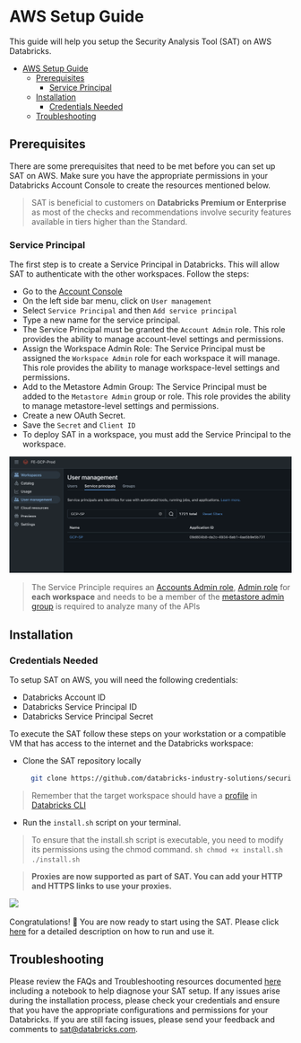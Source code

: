 # AWS Setup Guide

This guide will help you setup the Security Analysis Tool (SAT) on AWS Databricks.

- [AWS Setup Guide](#aws-setup-guide)
  - [Prerequisites](#prerequisites)
    - [Service Principal](#service-principal)
  - [Installation](#installation)
    - [Credentials Needed](#credentials-needed)
  - [Troubleshooting](#troubleshooting)

## Prerequisites

There are some prerequisites that need to be met before you can set up SAT on AWS. Make sure you have the appropriate permissions in your Databricks Account Console to create the resources mentioned below.

> SAT is beneficial to customers on **Databricks Premium or Enterprise** as most of the checks and recommendations involve security features available in tiers higher than the Standard.

### Service Principal

The first step is to create a Service Principal in Databricks. This will allow SAT to authenticate with the other workspaces. Follow the steps:

- Go to the [Account Console](https://accounts.cloud.databricks.com)
- On the left side bar menu, click on `User management`
- Select `Service Principal` and then `Add service principal`
- Type a new name for the service principal.
- The Service Principal must be granted the `Account Admin` role. This role provides the ability to manage account-level settings and permissions.
- Assign the Workspace Admin Role: The Service Principal must be assigned the `Workspace Admin` role for each workspace it will manage. This role provides the ability to manage workspace-level settings and permissions.
- Add to the Metastore Admin Group: The Service Principal must be added to the `Metastore Admin` group or role. This role provides the ability to manage metastore-level settings and permissions.
- Create a new OAuth Secret.
- Save the `Secret` and `Client ID`
- To deploy SAT in a workspace, you must add the Service Principal to the workspace.
  
![AWS_SP_Workspace](../images/gcp_ws.png)

> The Service Principle requires an [Accounts Admin role](https://docs.gcp.databricks.com/en/admin/users-groups/service-principals.html#assign-account-admin-roles-to-a-service-principal), [Admin role](https://docs.gcp.databricks.com/en/admin/users-groups/service-principals.html#assign-a-service-principal-to-a-workspace-using-the-account-console) for **each workspace** and needs to be a member of the [metastore admin group](https://docs.gcp.databricks.com/en/data-governance/unity-catalog/manage-privileges/admin-privileges.html#who-has-metastore-admin-privileges) is required to analyze many of the APIs

## Installation

### Credentials Needed

To setup SAT on AWS, you will need the following credentials:
- Databricks Account ID
- Databricks Service Principal ID
- Databricks Service Principal Secret

To execute the SAT follow these steps on your workstation or a compatible VM that has access to the internet and the Databricks workspace:

- Clone the SAT repository locally
  
  ```sh
    git clone https://github.com/databricks-industry-solutions/security-analysis-tool.git
   ```

> Remember that the target workspace should have a [profile](https://docs.gcp.databricks.com/en/dev-tools/cli/profiles.html) in [Databricks CLI](https://docs.gcp.databricks.com/en/dev-tools/cli/tutorial.html)

- Run the `install.sh` script on your terminal.

> To ensure that the install.sh script is executable, you need to modify its permissions using the chmod command.
    ```sh
      chmod +x install.sh
      ./install.sh
    ```

> **Proxies are now supported as part of SAT. You can add your HTTP and HTTPS links to use your proxies.**

![](../gif/terminal-aws.gif)

Congratulations! 🎉 You are now ready to start using the SAT. Please click [here](../setup.md#usage) for a detailed description on how to run and use it.

## Troubleshooting

Please review the FAQs and Troubleshooting resources documented [here](./faqs_and_troubleshooting.md) including a notebook to help diagnose your SAT setup.
If any issues arise during the installation process, please check your credentials and ensure that you have the appropriate configurations and permissions for your Databricks. If you are still facing issues, please send your feedback and comments to <sat@databricks.com>.
